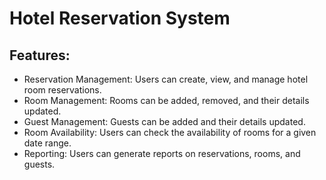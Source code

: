 Hotel Reservation System
========================

Features:
---------
- Reservation Management: Users can create, view, and manage hotel room reservations.
- Room Management: Rooms can be added, removed, and their details updated.
- Guest Management: Guests can be added and their details updated.
- Room Availability: Users can check the availability of rooms for a given date range.
- Reporting: Users can generate reports on reservations, rooms, and guests.
